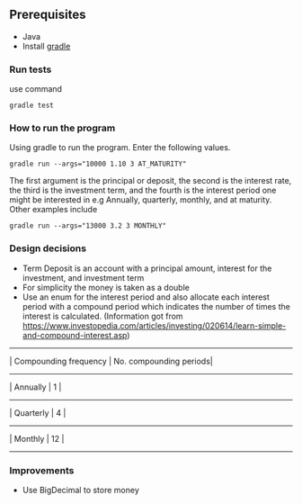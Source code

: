 
## Prerequisites
- Java
- Install [gradle](https://gradle.org/install/)

### Run tests
use command

`gradle test`

### How to run the program

Using gradle to run the program. Enter the following values.

`gradle run --args="10000 1.10 3 AT_MATURITY"`  

The first argument is the principal or deposit, the second is the interest rate, the third is the investment term, and the fourth
is the interest period one might be interested in e.g Annually, quarterly, monthly, and at maturity.
Other examples include

`gradle run --args="13000 3.2 3 MONTHLY"`

### Design decisions

- Term Deposit is an account with a principal amount, interest for the investment, and investment term
- For simplicity the money is taken as a double
- Use an enum for the interest period and also allocate each interest period with a compound period which indicates the
number of times the interest is calculated. (Information got from https://www.investopedia.com/articles/investing/020614/learn-simple-and-compound-interest.asp)
_________________________________________________
| Compounding frequency | No. compounding periods|
_________________________________________________
|  Annually             | 1                      |
__________________________________________________
| Quarterly              | 4                      |
_________________________________________________
| Monthly               | 12                     |
_________________________________________________

### Improvements
- Use BigDecimal to store money